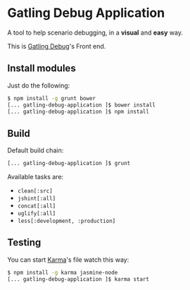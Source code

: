 # Gatling Debug Application

A tool to help scenario debugging, in a **visual** and **easy** way.

This is [Gatling Debug](https://github.com/notdryft/gatling-debug)'s Front end.

## Install modules

Just do the following:
```bash
$ npm install -g grunt bower
[... gatling-debug-application ]$ bower install
[... gatling-debug-application ]$ npm install
```

## Build

Default build chain:
```bash
[... gatling-debug-application ]$ grunt
```

Available tasks are:
* `clean[:src]`
* `jshint[:all]`
* `concat[:all]`
* `uglify[:all]`
* `less[:development, :production]`

## Testing

You can start [Karma](http://karma-runner.github.io/)'s file watch this way:

```bash
$ npm install -g karma jasmine-node
[... gatling-debug-application ]$ karma start
```
